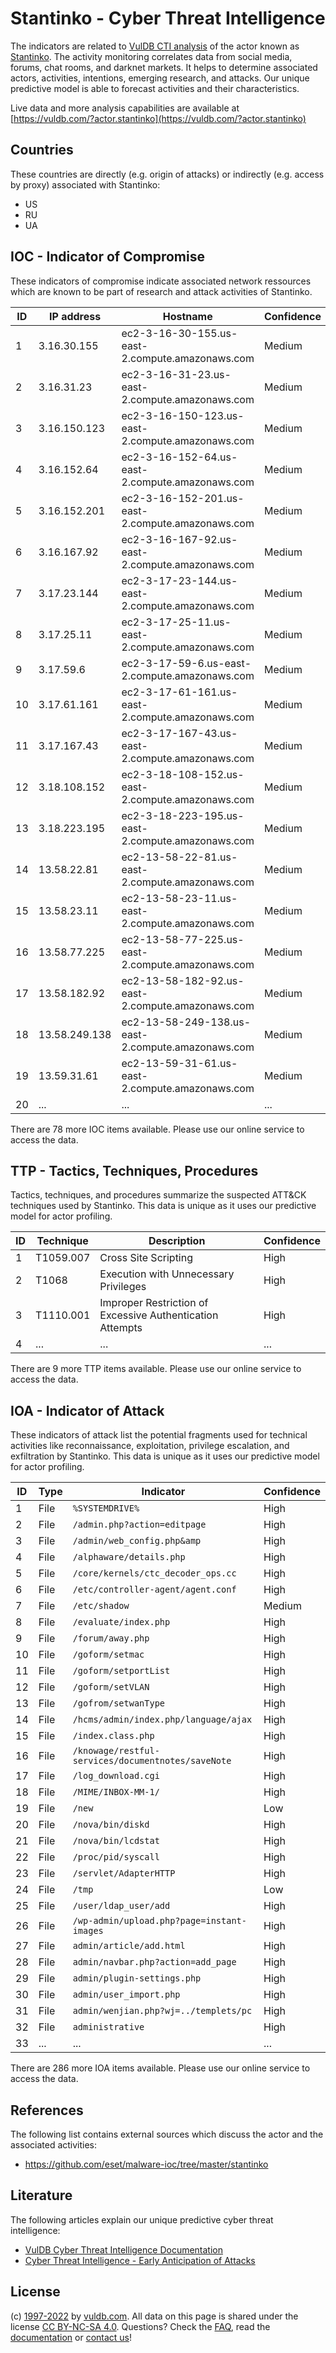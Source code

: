 # Stantinko - Cyber Threat Intelligence

The indicators are related to [VulDB CTI analysis](https://vuldb.com/?kb.cti) of the actor known as [Stantinko](https://vuldb.com/?actor.stantinko). The activity monitoring correlates data from social media, forums, chat rooms, and darknet markets. It helps to determine associated actors, activities, intentions, emerging research, and attacks. Our unique predictive model is able to forecast activities and their characteristics.

Live data and more analysis capabilities are available at [https://vuldb.com/?actor.stantinko](https://vuldb.com/?actor.stantinko)

## Countries

These countries are directly (e.g. origin of attacks) or indirectly (e.g. access by proxy) associated with Stantinko:

* US
* RU
* UA

## IOC - Indicator of Compromise

These indicators of compromise indicate associated network ressources which are known to be part of research and attack activities of Stantinko.

ID | IP address | Hostname | Confidence
-- | ---------- | -------- | ----------
1 | 3.16.30.155 | ec2-3-16-30-155.us-east-2.compute.amazonaws.com | Medium
2 | 3.16.31.23 | ec2-3-16-31-23.us-east-2.compute.amazonaws.com | Medium
3 | 3.16.150.123 | ec2-3-16-150-123.us-east-2.compute.amazonaws.com | Medium
4 | 3.16.152.64 | ec2-3-16-152-64.us-east-2.compute.amazonaws.com | Medium
5 | 3.16.152.201 | ec2-3-16-152-201.us-east-2.compute.amazonaws.com | Medium
6 | 3.16.167.92 | ec2-3-16-167-92.us-east-2.compute.amazonaws.com | Medium
7 | 3.17.23.144 | ec2-3-17-23-144.us-east-2.compute.amazonaws.com | Medium
8 | 3.17.25.11 | ec2-3-17-25-11.us-east-2.compute.amazonaws.com | Medium
9 | 3.17.59.6 | ec2-3-17-59-6.us-east-2.compute.amazonaws.com | Medium
10 | 3.17.61.161 | ec2-3-17-61-161.us-east-2.compute.amazonaws.com | Medium
11 | 3.17.167.43 | ec2-3-17-167-43.us-east-2.compute.amazonaws.com | Medium
12 | 3.18.108.152 | ec2-3-18-108-152.us-east-2.compute.amazonaws.com | Medium
13 | 3.18.223.195 | ec2-3-18-223-195.us-east-2.compute.amazonaws.com | Medium
14 | 13.58.22.81 | ec2-13-58-22-81.us-east-2.compute.amazonaws.com | Medium
15 | 13.58.23.11 | ec2-13-58-23-11.us-east-2.compute.amazonaws.com | Medium
16 | 13.58.77.225 | ec2-13-58-77-225.us-east-2.compute.amazonaws.com | Medium
17 | 13.58.182.92 | ec2-13-58-182-92.us-east-2.compute.amazonaws.com | Medium
18 | 13.58.249.138 | ec2-13-58-249-138.us-east-2.compute.amazonaws.com | Medium
19 | 13.59.31.61 | ec2-13-59-31-61.us-east-2.compute.amazonaws.com | Medium
20 | ... | ... | ...

There are 78 more IOC items available. Please use our online service to access the data.

## TTP - Tactics, Techniques, Procedures

Tactics, techniques, and procedures summarize the suspected ATT&CK techniques used by Stantinko. This data is unique as it uses our predictive model for actor profiling.

ID | Technique | Description | Confidence
-- | --------- | ----------- | ----------
1 | T1059.007 | Cross Site Scripting | High
2 | T1068 | Execution with Unnecessary Privileges | High
3 | T1110.001 | Improper Restriction of Excessive Authentication Attempts | High
4 | ... | ... | ...

There are 9 more TTP items available. Please use our online service to access the data.

## IOA - Indicator of Attack

These indicators of attack list the potential fragments used for technical activities like reconnaissance, exploitation, privilege escalation, and exfiltration by Stantinko. This data is unique as it uses our predictive model for actor profiling.

ID | Type | Indicator | Confidence
-- | ---- | --------- | ----------
1 | File | `%SYSTEMDRIVE%` | High
2 | File | `/admin.php?action=editpage` | High
3 | File | `/admin/web_config.php&amp` | High
4 | File | `/alphaware/details.php` | High
5 | File | `/core/kernels/ctc_decoder_ops.cc` | High
6 | File | `/etc/controller-agent/agent.conf` | High
7 | File | `/etc/shadow` | Medium
8 | File | `/evaluate/index.php` | High
9 | File | `/forum/away.php` | High
10 | File | `/goform/setmac` | High
11 | File | `/goform/setportList` | High
12 | File | `/goform/setVLAN` | High
13 | File | `/gofrom/setwanType` | High
14 | File | `/hcms/admin/index.php/language/ajax` | High
15 | File | `/index.class.php` | High
16 | File | `/knowage/restful-services/documentnotes/saveNote` | High
17 | File | `/log_download.cgi` | High
18 | File | `/MIME/INBOX-MM-1/` | High
19 | File | `/new` | Low
20 | File | `/nova/bin/diskd` | High
21 | File | `/nova/bin/lcdstat` | High
22 | File | `/proc/pid/syscall` | High
23 | File | `/servlet/AdapterHTTP` | High
24 | File | `/tmp` | Low
25 | File | `/user/ldap_user/add` | High
26 | File | `/wp-admin/upload.php?page=instant-images` | High
27 | File | `admin/article/add.html` | High
28 | File | `admin/navbar.php?action=add_page` | High
29 | File | `admin/plugin-settings.php` | High
30 | File | `admin/user_import.php` | High
31 | File | `admin/wenjian.php?wj=../templets/pc` | High
32 | File | `administrative` | High
33 | ... | ... | ...

There are 286 more IOA items available. Please use our online service to access the data.

## References

The following list contains external sources which discuss the actor and the associated activities:

* https://github.com/eset/malware-ioc/tree/master/stantinko

## Literature

The following articles explain our unique predictive cyber threat intelligence:

* [VulDB Cyber Threat Intelligence Documentation](https://vuldb.com/?kb.cti)
* [Cyber Threat Intelligence - Early Anticipation of Attacks](https://www.scip.ch/en/?labs.20201022)

## License

(c) [1997-2022](https://vuldb.com/?kb.changelog) by [vuldb.com](https://vuldb.com/?kb.about). All data on this page is shared under the license [CC BY-NC-SA 4.0](https://creativecommons.org/licenses/by-nc-sa/4.0/). Questions? Check the [FAQ](https://vuldb.com/?kb.faq), read the [documentation](https://vuldb.com/?kb) or [contact us](https://vuldb.com/?contact)!
